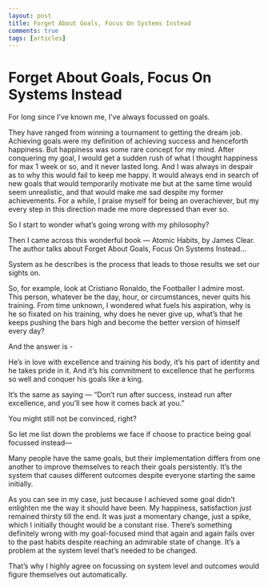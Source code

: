```yaml
---
layout: post
title: Forget About Goals, Focus On Systems Instead
comments: true
tags: [articles]
---
```


# Forget About Goals, Focus On Systems Instead

For long since I’ve known me, I’ve always focussed on goals.

They have ranged from winning a tournament to getting the dream job. Achieving goals were my definition of achieving success and henceforth happiness. But happiness was some rare concept for my mind. After conquering my goal, I would get a sudden rush of what I thought happiness for max 1 week or so, and it never lasted long. And I was always in despair as to why this would fail to keep me happy. It would always end in search of new goals that would temporarily motivate me but at the same time would seem unrealistic, and that would make me sad despite my former achievements. For a while, I praise myself for being an overachiever, but my every step in this direction made me more depressed than ever so.

So I start to wonder what’s going wrong with my philosophy?

Then I came across this wonderful book — Atomic Habits, by James Clear. The author talks about Forget About Goals, Focus On Systems Instead…

System as he describes is the process that leads to those results we set our sights on.

So, for example, look at Cristiano Ronaldo, the Footballer I admire most. This person, whatever be the day, hour, or circumstances, never quits his training. From time unknown, I wondered what fuels his aspiration, why is he so fixated on his training, why does he never give up, what’s that he keeps pushing the bars high and become the better version of himself every day?

And the answer is -

He’s in love with excellence and training his body, it’s his part of identity and he takes pride in it. And it’s his commitment to excellence that he performs so well and conquer his goals like a king.

It’s the same as saying — “Don’t run after success, instead run after excellence, and you’ll see how it comes back at you.”

You might still not be convinced, right?

So let me list down the problems we face if choose to practice being goal focussed instead—

Many people have the same goals, but their implementation differs from one another to improve themselves to reach their goals persistently. It’s the system that causes different outcomes despite everyone starting the same initially.

As you can see in my case, just because I achieved some goal didn’t enlighten me the way it should have been. My happiness, satisfaction just remained thirsty till the end. It was just a momentary change, just a spike, which I initially thought would be a constant rise. There’s something definitely wrong with my goal-focused mind that again and again fails over to the past habits despite reaching an admirable state of change. It’s a problem at the system level that’s needed to be changed.

That’s why I highly agree on focussing on system level and outcomes would figure themselves out automatically.
